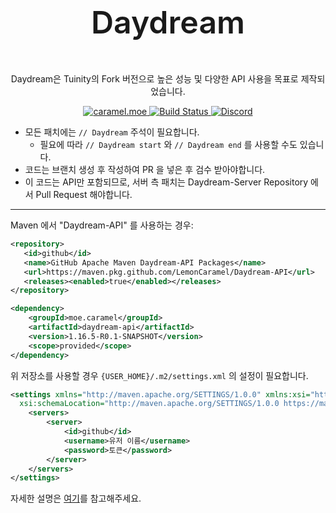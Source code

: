 <div align=center>
   <p style="font-size: 50px; font-weight: 600"> Daydream </p>
   <p>Daydream은 Tuinity의 Fork 버전으로 높은 성능 및 다양한 API 사용을 목표로 제작되었습니다.</p>
   <a href="https://caramel.moe">
      <img alt="caramel.moe" src="https://img.shields.io/badge/made%20by.-caramel.moe-red">
   </a>   
   <a href="https://travis-ci.com/github/LemonCaramel/Daydream">
      <img alt="Build Status" src="https://travis-ci.com/LemonCaramel/Daydream.svg?token=FA7tLT8syADyxHiV9ek4&branch=ver/1.15.2">
   </a>
   <a href="https://discord.gg/f9qGtYF">
      <img alt="Discord" src="https://img.shields.io/badge/discord-discord.gg%2Ff9qGtYF-%237289da">
   </a>
</div>

- 모든 패치에는 `// Daydream` 주석이 필요합니다.
    - 필요에 따라 `// Daydream start` 와 `// Daydream end` 를 사용할 수도 있습니다.
- 코드는 브랜치 생성 후 작성하여 PR 을 넣은 후 검수 받아야합니다.
- 이 코드는 API만 포함되므로, 서버 측 패치는 Daydream-Server Repository 에서 Pull Request 해야합니다.

---

Maven 에서 "Daydream-API" 를 사용하는 경우:
```xml
<repository>
   <id>github</id>
   <name>GitHub Apache Maven Daydream-API Packages</name>
   <url>https://maven.pkg.github.com/LemonCaramel/Daydream-API</url>
   <releases><enabled>true</enabled></releases>
</repository>

<dependency>
    <groupId>moe.caramel</groupId>
    <artifactId>daydream-api</artifactId>
    <version>1.16.5-R0.1-SNAPSHOT</version>
    <scope>provided</scope>
</dependency>
```

위 저장소를 사용할 경우 `{USER_HOME}/.m2/settings.xml` 의 설정이 필요합니다.
```xml
<settings xmlns="http://maven.apache.org/SETTINGS/1.0.0" xmlns:xsi="http://www.w3.org/2001/XMLSchema-instance"
  xsi:schemaLocation="http://maven.apache.org/SETTINGS/1.0.0 https://maven.apache.org/xsd/settings-1.0.0.xsd">
    <servers>
        <server>
            <id>github</id>
            <username>유저 이름</username>
            <password>토큰</password>
        </server>
    </servers>
</settings>
```
자세한 설명은 [여기](https://github.com/TobseF/github-plugin-registry-example#enable-authentication)를 참고해주세요.
